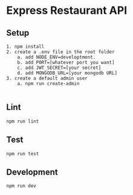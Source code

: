 # Express Restaurant API


## Setup

```
1. npm install
2. create a .env file in the root folder
    a. add NODE_ENV=developtment.
    b. add PORT=[whatever port you want]
    c. add JWT_SECRET=[your secret]
    d. add MONGODB_URL=[your mongodb URL]
3. create a default admin user
    a. npm run create-admin


```

## Lint

```
npm run lint
```

## Test

```
npm run test
```

## Development

```
npm run dev
```
